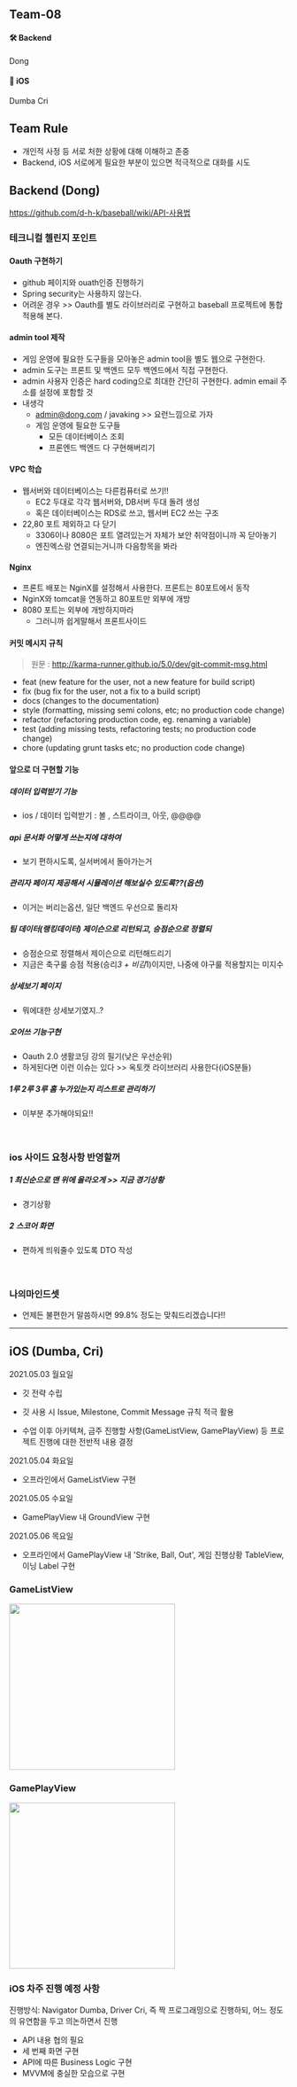 ## Team-08

#### 🛠 Backend

Dong

#### 📱 iOS


Dumba
Cri


## Team Rule

- 개인적 사정 등 서로 처한 상황에 대해 이해하고 존중
- Backend, iOS 서로에게 필요한 부분이 있으면 적극적으로 대화를 시도

## Backend (Dong)

https://github.com/d-h-k/baseball/wiki/API-사용법

### 테크니컬 첼린지 포인트
#### Oauth 구현하기
  - github 페이지와 ouath인증 진행하기
  - Spring security는 사용하지 않는다.
  - 어려운 경우 >> Oauth를 별도 라이브러리로 구현하고 baseball 프로젝트에 통합 적용해 본다.

#### admin tool 제작
  - 게임 운영에 필요한 도구들을 모아놓은 admin tool을 별도 웹으로 구현한다.
  - admin 도구는 프론트 및 백엔드 모두 백엔드에서 직접 구현한다. 
  - admin 사용자 인증은 hard coding으로 최대한 간단히 구현한다. admin email 주소를 설정에 포함할 것
  - 내생각
    - admin@dong.com / javaking  >> 요런느낌으로 가자
    - 게임 운영에 필요한 도구들
      - 모든 데이터베이스 조회
      - 프론엔드 백엔드 다 구현해버리기

#### VPC 학습
  - 웹서버와 데이터베이스는 다른컴퓨터로 쓰기!!
    - EC2 두대로 각각 웹서버와, DB서버 두대 돌려 생성
    - 혹은 데이터베이스는 RDS로 쓰고, 웹서버 EC2 쓰는 구조
  - 22,80 포트 제외하고 다 닫기
    - 3306이나 8080은 포트 열려있는거 자체가 보안 취약점이니까 꼭 닫아놓기
    - 엔진엑스랑 연결되는거니까 다음항목을 봐라

#### Nginx
  - 프론트 배포는 NginX를 설정해서 사용한다. 프론트는 80포트에서 동작
  - NginX와 tomcat을 연동하고 80포트만 외부에 개방
  - 8080 포트는 외부에 개방하지마라
    - 그러니까 쉽게말해서 프론트사이드 


#### 커밋 메시지 규칙
> 원문 : http://karma-runner.github.io/5.0/dev/git-commit-msg.html

- feat (new feature for the user, not a new feature for build script)
- fix (bug fix for the user, not a fix to a build script)
- docs (changes to the documentation)
- style (formatting, missing semi colons, etc; no production code change)
- refactor (refactoring production code, eg. renaming a variable)
- test (adding missing tests, refactoring tests; no production code change)
- chore (updating grunt tasks etc; no production code change)

#### 앞으로 더 구현할 기능
##### 데이터 입력받기 기능
  - ios / 데이터 입력받기 : 볼 , 스트라이크, 아웃, @@@@
##### api 문서화 어떻게 쓰는지에 대하여 
  - 보기 편하시도록, 실서버에서 돌아가는거
##### 관리자 페이지 제공해서 시뮬레이션 해보실수 있도록??(옵션)
  - 이거는 버리는옵션, 일단 백엔드 우선으로 돌리자
##### 팀 데이터(랭킹데이터) 제이슨으로 리턴되고, 승점순으로 정렬되
  - 승점순으로 정렬해서 제이슨으로 리턴해드리기
  - 지금은 축구룰 승점 적용(승리*3 + 비김*1)이지만, 나중에 야구룰 적용할지는 미지수
##### 상세보기 페이지
  - 뭐에대한 상세보기였지..?
##### 오어쓰 기능구현 
  - Oauth 2.0 생활코딩 강의 필기(낮은 우선순위)
  - 하게된다면 이런 이슈는 있다 >> 옥토캣 라이브러리 사용한다(iOS분들)
##### 1루 2루 3루 홈 누가있는지 리스트로 관리하기
  - 이부분 추가해야되요!!
    <br><br><br>
### ios 사이드 요청사항 반영할꺼
##### 1 최신순으로 맨 위에 올라오게 >> 지금 경기상황
- 경기상황
##### 2 스코어 화면 
- 편하게 띄워줄수 있도록 DTO 작성
  <br><br><br>
### 나의마인드셋
- 언제든 불편한거 말씀하시면 99.8% 정도는 맞춰드리겠습니다!!

---------

## iOS (Dumba, Cri)


2021.05.03 월요일

- 깃 전략 수립
- 깃 사용 시 Issue, Milestone, Commit Message 규칙 적극 활용 

- 수업 이후 아키텍쳐, 금주 진행할 사항(GameListView, GamePlayView) 등 프로젝트 진행에 대한 전반적 내용 결정

2021.05.04 화요일

- 오프라인에서 GameListView 구현

2021.05.05 수요일

- GamePlayView 내 GroundView 구현

2021.05.06 목요일

- 오프라인에서 GamePlayView 내 'Strike, Ball, Out', 게임 진행상황 TableView, 이닝 Label 구현

### GameListView
<img src="https://images.velog.io/images/panther222128/post/fe924852-a651-4b44-8be8-b7656246a446/Simulator%20Screen%20Shot%20-%20iPhone%2011%20-%202021-05-07%20at%2011.16.51.png" width="300">

### GamePlayView
<img src = "https://user-images.githubusercontent.com/41679458/117403703-91e05580-af43-11eb-998f-b2b620e04ad5.png" width = "300">

### iOS 차주 진행 예정 사항

진행방식: Navigator Dumba, Driver Cri, 즉 짝 프로그래밍으로 진행하되, 어느 정도의 유연함을 두고 의논하면서 진행


- API 내용 협의 필요
- 세 번째 화면 구현
- API에 따른 Business Logic 구현
- MVVM에 충실한 모습으로 구현
